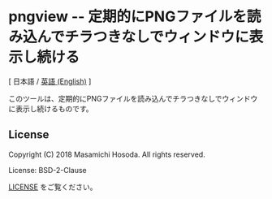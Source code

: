 <!-- -*- coding: utf-8 -*- -->
# pngview -- 定期的にPNGファイルを読み込んでチラつきなしでウィンドウに表示し続ける

[ 日本語 / [英語 (English)](./README.md) ]

このツールは、定期的にPNGファイルを読み込んでチラつきなしでウィンドウに表示し続けるものです。

## License

Copyright (C) 2018 Masamichi Hosoda. All rights reserved.

License: BSD-2-Clause

[LICENSE](./LICENSE) をご覧ください。
